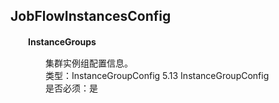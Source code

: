## JobFlowInstancesConfig

　　**InstanceGroups**
  
　　　　集群实例组配置信息。<br>
　　　　类型：InstanceGroupConfig 5.13 InstanceGroupConfig<br>
　　　　是否必须：是
